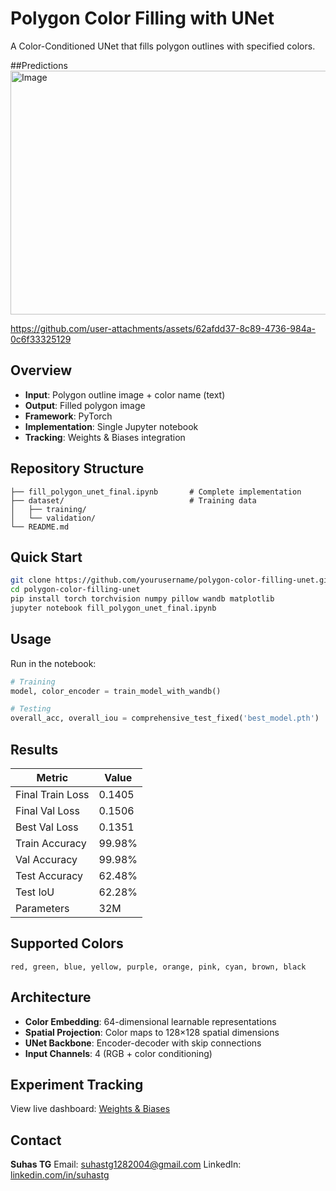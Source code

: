 # Polygon Color Filling with UNet

A Color-Conditioned UNet that fills polygon outlines with specified colors.


##Predictions
<img width="1154" height="390" alt="Image" src="https://github.com/user-attachments/assets/4aeff13d-4333-40fb-8f4b-f5436b14096a" />



https://github.com/user-attachments/assets/62afdd37-8c89-4736-984a-0c6f33325129

## Overview

* **Input**: Polygon outline image + color name (text)
* **Output**: Filled polygon image
* **Framework**: PyTorch
* **Implementation**: Single Jupyter notebook
* **Tracking**: Weights & Biases integration

## Repository Structure

```
├── fill_polygon_unet_final.ipynb       # Complete implementation
├── dataset/                            # Training data
│   ├── training/
│   └── validation/
└── README.md
```

## Quick Start

```bash
git clone https://github.com/yourusername/polygon-color-filling-unet.git
cd polygon-color-filling-unet
pip install torch torchvision numpy pillow wandb matplotlib
jupyter notebook fill_polygon_unet_final.ipynb
```

## Usage

Run in the notebook:

```python
# Training
model, color_encoder = train_model_with_wandb()

# Testing
overall_acc, overall_iou = comprehensive_test_fixed('best_model.pth')
```

## Results

| Metric           | Value  |
| ---------------- | ------ |
| Final Train Loss | 0.1405 |
| Final Val Loss   | 0.1506 |
| Best Val Loss    | 0.1351 |
| Train Accuracy   | 99.98% |
| Val Accuracy     | 99.98% |
| Test Accuracy    | 62.48% |
| Test IoU         | 62.28% |
| Parameters       | 32M    |

## Supported Colors

`red, green, blue, yellow, purple, orange, pink, cyan, brown, black`

## Architecture

* **Color Embedding**: 64-dimensional learnable representations
* **Spatial Projection**: Color maps to 128×128 spatial dimensions
* **UNet Backbone**: Encoder-decoder with skip connections
* **Input Channels**: 4 (RGB + color conditioning)

## Experiment Tracking

View live dashboard: [Weights & Biases](https://api.wandb.ai/links/suhastg1282004-na/9a83o647)

## Contact

**Suhas TG**
Email: [suhastg1282004@gmail.com](mailto:suhastg1282004@gmail.com)
LinkedIn: [linkedin.com/in/suhastg](https://linkedin.com/in/suhastg)

